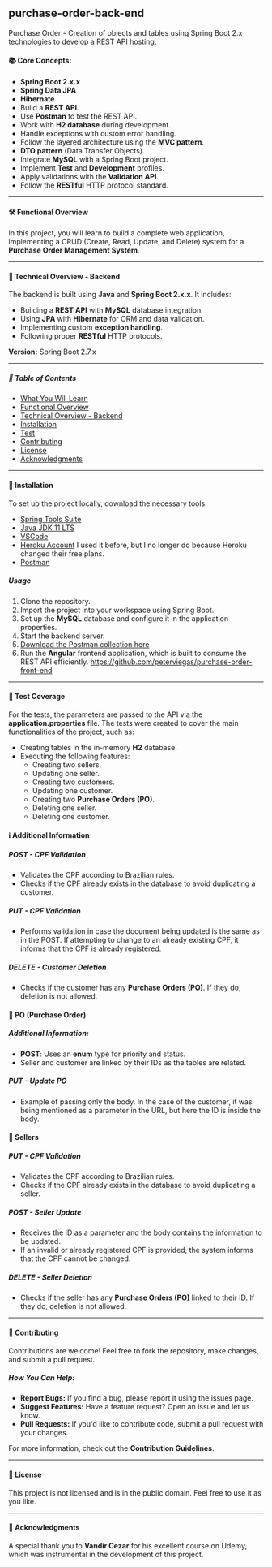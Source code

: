 ## purchase-order-back-end
Purchase Order - Creation of objects and tables using Spring Boot 2.x technologies to develop a REST API hosting.

#### 📚 Core Concepts:

- **Spring Boot 2.x.x**
- **Spring Data JPA**
- **Hibernate**
- Build a **REST API**.
- Use **Postman** to test the REST API.
- Work with **H2 database** during development.
- Handle exceptions with custom error handling.
- Follow the layered architecture using the **MVC pattern**.
- **DTO pattern** (Data Transfer Objects).
- Integrate **MySQL** with a Spring Boot project.
- Implement **Test** and **Development** profiles.
- Apply validations with the **Validation API**.
- Follow the **RESTful** HTTP protocol standard.

---

#### 🛠 Functional Overview

In this project, you will learn to build a complete web application, implementing a CRUD (Create, Read, Update, and Delete) system for a **Purchase Order Management System**.

---

#### 🔧 Technical Overview - Backend

The backend is built using **Java** and **Spring Boot 2.x.x**. It includes:
- Building a **REST API** with **MySQL** database integration.
- Using **JPA** with **Hibernate** for ORM and data validation.
- Implementing custom **exception handling**.
- Following proper **RESTful** HTTP protocols.
  
**Version:** Spring Boot 2.7.x

---

##### 📄 Table of Contents
- [What You Will Learn](#📚-what-you-will-learn)
- [Functional Overview](#🛠-functional-overview)
- [Technical Overview - Backend](#🔧-technical-overview---backend)
- [Installation](#installation)
- [Test](#testing)
- [Contributing](#contributing)
- [License](#license)
- [Acknowledgments](#acknowledgments)

---

#### 🚀 Installation

To set up the project locally, download the necessary tools:
- [Spring Tools Suite](https://spring.io/tools)
- [Java JDK 11 LTS](https://www.oracle.com/java/technologies/javase-downloads.html)
- [VSCode](https://code.visualstudio.com/download)
- [Heroku Account](https://www.heroku.com/) I used it before, but I no longer do because Heroku changed their free plans.
- [Postman](https://www.postman.com/downloads/)

##### Usage
1. Clone the repository.
2. Import the project into your workspace using Spring Boot.
3. Set up the **MySQL** database and configure it in the application properties.
4. Start the backend server.
5. [Download the Postman collection here](postman/Purchase.postman_collection.json)
6. Run the **Angular** frontend application, which is built to consume the REST API efficiently. https://github.com/peterviegas/purchase-order-front-end

---

#### 🧪 Test Coverage

For the tests, the parameters are passed to the API via the **application.properties** file. The tests were created to cover the main functionalities of the project, such as:

- Creating tables in the in-memory **H2** database.
- Executing the following features:
  - Creating two sellers.
  - Updating one seller.
  - Creating two customers.
  - Updating one customer.
  - Creating two **Purchase Orders (PO)**.
  - Deleting one seller.
  - Deleting one customer.

#### ℹ️ Additional Information

##### POST - CPF Validation
- Validates the CPF according to Brazilian rules.
- Checks if the CPF already exists in the database to avoid duplicating a customer.

##### PUT - CPF Validation
- Performs validation in case the document being updated is the same as in the POST. If attempting to change to an already existing CPF, it informs that the CPF is already registered.

##### DELETE - Customer Deletion
- Checks if the customer has any **Purchase Orders (PO)**. If they do, deletion is not allowed.

#### 📄 PO (Purchase Order)
##### Additional Information:
- **POST**: Uses an **enum** type for priority and status.
- Seller and customer are linked by their IDs as the tables are related.

##### PUT - Update PO
- Example of passing only the body. In the case of the customer, it was being mentioned as a parameter in the URL, but here the ID is inside the body.

#### 🛒 Sellers

##### PUT - CPF Validation
- Validates the CPF according to Brazilian rules.
- Checks if the CPF already exists in the database to avoid duplicating a seller.

##### POST - Seller Update
- Receives the ID as a parameter and the body contains the information to be updated.
- If an invalid or already registered CPF is provided, the system informs that the CPF cannot be changed.

##### DELETE - Seller Deletion
- Checks if the seller has any **Purchase Orders (PO)** linked to their ID. If they do, deletion is not allowed.

---

#### 🤝 Contributing

Contributions are welcome! Feel free to fork the repository, make changes, and submit a pull request.

##### How You Can Help:
- **Report Bugs:** If you find a bug, please report it using the issues page.
- **Suggest Features:** Have a feature request? Open an issue and let us know.
- **Pull Requests:** If you'd like to contribute code, submit a pull request with your changes.

For more information, check out the **Contribution Guidelines**.

---

#### 📜 License
This project is not licensed and is in the public domain. Feel free to use it as you like.

---

#### 🙏 Acknowledgments

A special thank you to **Vandir Cezar** for his excellent course on Udemy, which was instrumental in the development of this project.
